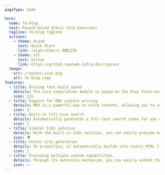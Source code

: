 ```yaml
---
pageType: home

hero:
  name: fe-blog
  text: Rspack-based Static Site Generator
  tagline: fe-blog tagline
  actions:
    - theme: brand
      text: Quick Start
      link: /algorithms/1 两数之和
    - theme: alt
      text: Github
      link: https://github.com/web-infra-dev/rspress
  image:
    src: /rspress-icon.png
    alt: fe-blog Logo
features:
  - title: Blazing fast build speed
    details: The core compilation module is based on the Rust front-end toolchain, providing a more ultimate development experience.
    icon: 🏃🏻‍♀️
  - title: Support for MDX content writing
    details: MDX is a powerful way to write content, allowing you to use React components in Markdown.
    icon: 📦
  - title: Built-in full-text search
    details: Automatically generates a full-text search index for you during construction, providing out-of-the-box full-text search capabilities.
    icon: 🎨
  - title: Simpler I18n solution
    details: With the built-in I18n solution, you can easily provide multi-language support for documents or components.
    icon: 🌍
  - title: Static site generation
    details: In production, it automatically builds into static HTML files, which can be easily deployed anywhere.
    icon: 🌈
  - title: Providing multiple custom capabilities
    details: Through its extension mechanism, you can easily extend theme UI and build process.
    icon: 🔥
---
```

